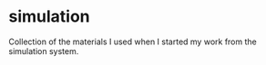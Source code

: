 simulation
=========
Collection of the materials I used when I started my work from the simulation system.
